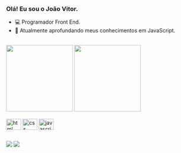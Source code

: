 ### Olá! Eu sou o João Vitor.

- 💻 Programador Front End.
- 🌱 Atualmente aprofundando meus conhecimentos em JavaScript.
<br>
<div>
  <img height = 180em src = "https://github-readme-stats.vercel.app/api?username=Joao-VitorS&show_icons=true&theme=dark"/>
  <a href="https://github.com/Joao-VitorS/github-readme-stats">
    <img height = 180em src="https://github-readme-stats.vercel.app/api/top-langs/?username=Joao-VitorS&layout=compact&theme=dark"/>
  </a>
</div>

<div style = "display: inline_block"> <br>
  <img align = "center" alt = "html" height = "30" width = "40" src="https://cdn.jsdelivr.net/gh/devicons/devicon/icons/html5/html5-original.svg" />
  <img align = "center" alt = "css" height = "30" width = "40" src="https://cdn.jsdelivr.net/gh/devicons/devicon/icons/css3/css3-original.svg" />
  <img align = "center" alt = "javascript" height = "30" width = "40" src="https://cdn.jsdelivr.net/gh/devicons/devicon/icons/javascript/javascript-original.svg">
</div>

##

<div>
   <a href = "mailto:vitorjvrds@gmail.com" target = "_blank"><img src = "https://img.shields.io/badge/Gmail-D14836?style=for-the-badge&logo=gmail&logoColor=white" target = "_blank"></a>
  <a href = "https://www.linkedin.com/in/joaovitor658874182/" target = "_blank"><img src = "https://img.shields.io/badge/LinkedIn-0077B5?style=for-the-badge&logo=linkedin&logoColor=white" target="_blank"></a>
</div>


